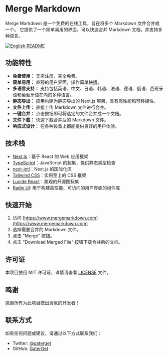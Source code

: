 # Merge Markdown

Merge Markdown 是一个免费的在线工具，旨在将多个 Markdown 文件合并成一个。 它提供了一个简单易用的界面，可以快速合并 Markdown 文档，并支持多种语言。

[![English README](https://img.shields.io/badge/README-English-blue)](README.md)

## 功能特性

*   **免费使用：** 无需注册，完全免费。
*   **简单易用：** 直观的用户界面，操作简单快捷。
*   **多语言支持：** 支持包括英语、中文、日语、韩语、法语、德语、俄语、西班牙语和葡萄牙语在内的多种语言。
*   **静态导出：** 应用构建为静态导出的 Next.js 项目，具有高性能和可移植性。
*   **文件上传：** 直接上传 Markdown 文件进行合并。
*   **一键合并：** 点击按钮即可将选定的文件合并成一个文档。
*   **文件下载：** 快速下载合并后的 Markdown 文件。
*   **响应式设计：** 在各种设备上都能提供良好的用户体验。

## 技术栈

*   [Next.js](https://nextjs.org/)：基于 React 的 Web 应用框架
*   [TypeScript](https://www.typescriptlang.org/)：JavaScript 的超集，提供静态类型检查
*   [next-intl](https://next-intl-docs.vercel.app/)：Next.js 的国际化库
*   [Tailwind CSS](https://tailwindcss.com/)：实用至上的 CSS 框架
*   [Lucide React](https://lucide.dev/)：美观的开源图标集
*   [Radix UI](https://www.radix-ui.com/): 用于构建高性能、可访问的用户界面的组件库

## 快速开始

1.  访问 [https://www.mergemarkdown.com](https://www.mergemarkdown.com)
2.  选择需要合并的 Markdown 文件。
3.  点击 "Merge" 按钮。
4.  点击 "Download Merged File" 按钮下载合并后的文档。

## 许可证

本项目使用 MIT 许可证，详情请查看 [LICENSE](LICENSE) 文件。

## 鸣谢

感谢所有为此项目做出贡献的开发者！

## 联系方式

如有任何问题或建议，请通过以下方式联系我们：

*   Twitter: [@gaterget](https://x.com/gaterget)
*   GitHub: [GaterGet](https://github.com/GaterGet)